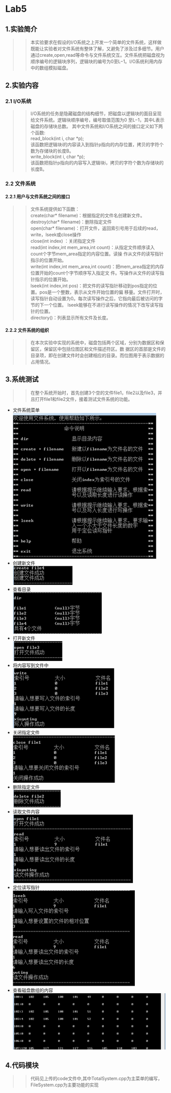 # Lab5
## 1.实验简介 
>>本实验要求在假设的I/O系统之上开发一个简单的文件系统，这样做既能让实验者对文件系统有整体了解，又避免了涉及过多细节。用户通过create,open,read等命令与文件系统交互。文件系统把磁盘视为顺序编号的逻辑块序列，逻辑块的编号为0至L−1。I/O系统利用内存中的数组模拟磁盘。  
## 2.实验内容 
### 2.1 I/O系统 
>>I/O系统的任务是隐藏磁盘的结构细节，把磁盘以逻辑块的面目呈现给文件系统。逻辑块顺序编号，编号取值范围为0 至L−1，其中L表示磁盘的存储块总数。 
其中文件系统和I/O系统之间的接口定义如下两个函数:  
>>read_block(int i, char *p);   
>>该函数把逻辑块i的内容读入到指针p指向的内存位置，拷贝的字符个数为存储块的长度B。  
>>write_block(int i, char *p);  
>>该函数把指针p指向的内容写入逻辑块i，拷贝的字符个数为存储块的长度B。 
### 2.2 文件系统 
#### 2.2.1 用户与文件系统之间的接口 
>>文件系统提供如下函数：  
>>create(char* filename)：根据指定的文件名创建新文件。  
>>destroy(char* filename)：删除指定文件   
>>open(char* filename)：打开文件，返回索引号用于后续的read，write，lseek或close操作   
>>close(int index) ：关闭指定文件  
>>read(int index,int mem_area,int count)：从指定文件顺序读入count个字节mem_area指定的内容位置。读操 作从文件的读写指针指示的位置开始。  
>>write(int index,int mem_area,int count)：把mem_area指定的内存位置开始的count个字节顺序写入指定文 件。写操作从文件的读写指针指示的位置开始。  
>>lseek(int index,int pos)：把文件的读写指针移动到pos指定的位置。pos是一个整数，表示从文件开始位置的偏 移量。文件打开时，读写指针自动设置为0。每次读写操作之后，它指向最后被访问的字节的下一个位置。 lseek能够在不进行读写操作的情况下改写读写指针的位置。  
>>directory()：列表显示所有文件及长度。  
#### 2.2.2 文件系统的组织 
>>在本次实验中实现的系统中，磁盘包括两个区域，分别为数据区和保留区，保留区中包括位图区和文件描述符区。数 据区的首部是文件的目录项，即在创建文件时会创建相应的目录。而位图用于表示数据的占用情况。   
## 3.系统测试 
>>在整个系统开始时，首先创建3个空的文件file1，file2以及file3，并且打开file1和file2文件，接着测试文件系统的功能。  
*	文件系统菜单  
![image text](https://github.com/ToTkr2/Lab5/blob/master/img/wj1.png)  
*	创建新文件  
![image text](https://github.com/ToTkr2/Lab5/blob/master/img/wj2.png)  
*	查看目录  
![image text](https://github.com/ToTkr2/Lab5/blob/master/img/wj3.png)  
*	打开新文件  
![image text](https://github.com/ToTkr2/Lab5/blob/master/img/wj4.png)  
*	将内容写到文件中  
![image text](https://github.com/ToTkr2/Lab5/blob/master/img/wj5.png)  
*	关闭指定文件  
![image text](https://github.com/ToTkr2/Lab5/blob/master/img/wj6.png)  
*	删除指定文件  
![image text](https://github.com/ToTkr2/Lab5/blob/master/img/wj7.png)  
*	读取文件内容  
![image text](https://github.com/ToTkr2/Lab5/blob/master/img/wj8.png)  
*	定位读写指针  
![image text](https://github.com/ToTkr2/Lab5/blob/master/img/wj9.png)  
*	查看磁盘数组的内容  
![image text](https://github.com/ToTkr2/Lab5/blob/master/img/wj10.png)
## 4.代码模块
>>代码见上传的code文件中,其中TotalSystem.cpp为主菜单的编写，FileSystem.cpp为主要功能的实现  
